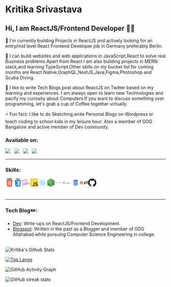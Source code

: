 # Kritika Srivastava

## Hi, I am ReactJS/Frontend Developer 👩‍💻

🔭 I'm currently building Projects in ReactJS and actively looking for an entry/mid level React Frontend Developer job in Germany preferably Berlin.

🌱 I can build websites and web applications in JavaScript,React to solve real Business problems.Apart from React I am also building projects in MERN stack,and learning TypeScript.Other skills on my bucket list for coming months are React Native,GraphQL,NextJS,Java,Figma,Photoshop and Scuba Diving.

👯 I like to write Tech Blogs,post about ReactJS on Twitter based on my learning and experiences. I am always open to learn new Technologies and pacify my curiosity about Computers.If you want to discuss something over programming, let's grab a cup of Coffee together virtually.

⚡ Fun fact: I like to do Sketching,write Personal Blogs on Wordpress or teach coding to school kids in my leisure hour. Also a member of GDG Bangalore and active member of Dev community.

### Available on:

<a href="https://dev.to/kritika27"><img height="30" src="https://raw.githubusercontent.com/WaylonWalker/WaylonWalker/main/icon/dev.png"></a>&nbsp;&nbsp;
<a href="https://twitter.com/kritikasri27"><img height="30" src="https://github.com/WaylonWalker/WaylonWalker/blob/main/icon/twitter.png?raw=true"></a>&nbsp;&nbsp;
<a href="https://www.linkedin.com/in/kritika-srivastava/"><img height="30" src="https://github.com/WaylonWalker/WaylonWalker/blob/main/icon/linkedin.png?raw=true"></a>&nbsp;&nbsp;
<a href="https://www.instagram.com/kritikathedev/"><img height="30" src="https://github.com/WaylonWalker/WaylonWalker/blob/main/icon/instagram.png?raw=true"></a>
<br />

---

### Skills:

<img align="left" alt="HTML5" width="26px" src="https://raw.githubusercontent.com/github/explore/80688e429a7d4ef2fca1e82350fe8e3517d3494d/topics/html/html.png" />

<img align="left" alt="CSS3" width="26px" src="https://raw.githubusercontent.com/github/explore/80688e429a7d4ef2fca1e82350fe8e3517d3494d/topics/css/css.png" />

<img align="left" alt="CSS3" width="26px" src="https://raw.githubusercontent.com/github/explore/80688e429a7d4ef2fca1e82350fe8e3517d3494d/topics/sass/sass.png" />

<img align="left" alt="JavaScript" width="26px" src="https://raw.githubusercontent.com/github/explore/80688e429a7d4ef2fca1e82350fe8e3517d3494d/topics/javascript/javascript.png" />

<img align="left" alt="React" width="26px" src="https://raw.githubusercontent.com/github/explore/80688e429a7d4ef2fca1e82350fe8e3517d3494d/topics/react/react.png" />

<img align="left" alt="Node.js" width="26px" src="https://raw.githubusercontent.com/github/explore/80688e429a7d4ef2fca1e82350fe8e3517d3494d/topics/nodejs/nodejs.png" />

<img align="left" alt="Node.js" width="26px" src="https://raw.githubusercontent.com/github/explore/80688e429a7d4ef2fca1e82350fe8e3517d3494d/topics/express/express.png" />

<img align="left" alt="Node.js" width="26px" src="https://raw.githubusercontent.com/github/explore/80688e429a7d4ef2fca1e82350fe8e3517d3494d/topics/mongodb/mongodb.png" />

<img align="left" alt="SQL" width="26px" src="https://raw.githubusercontent.com/github/explore/80688e429a7d4ef2fca1e82350fe8e3517d3494d/topics/sql/sql.png" />

<img align="left" alt="Git" width="26px" src="https://raw.githubusercontent.com/github/explore/80688e429a7d4ef2fca1e82350fe8e3517d3494d/topics/git/git.png" />

<img align="left" alt="GitHub" width="26px" src="https://raw.githubusercontent.com/github/explore/78df643247d429f6cc873026c0622819ad797942/topics/github/github.png" />

<br />
<br />
<br />

---

### Tech Blog✏️:

- [Dev](https://dev.to/kritika27): Write-ups on ReactJS/Frontend Development.
- [Blogspot](https://gdgallahabad.blogspot.com/): Written in the past as a Blogger and member of GDG Allahabad while pursuing Computer Science Engineering in college.
  <br/>
  <br/>

![Kritika's Github Stats](https://github-readme-stats.vercel.app/api?username=kritika27&count_private=true&theme=dracula&show_icons=true)

[![Top Langs](https://github-readme-stats.vercel.app/api/top-langs/?username=kritika27)](https://github.com/anuraghazra/github-readme-stats)

![GitHub Activity Graph](https://activity-graph.herokuapp.com/graph?username=kritika27)

![GitHub streak stats](https://github-readme-streak-stats.herokuapp.com/?user=kritika27)

[twitter]: https://twitter.com/kritikasri27
[linkedin]: https://www.linkedin.com/in/kritika-srivastava
[dev]: https://dev.to/kritika27
[github]: https://github.com/kritika27
